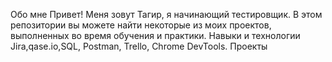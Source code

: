Обо мне
Привет! Меня зовут Тагир, я начинающий тестировщик.
В этом репозитории вы можете найти некоторые из моих проектов, выполненных во время обучения и практики.
Навыки и технологии
Jira,qase.io,SQL, Postman, Trello, Chrome DevTools.
Проекты
